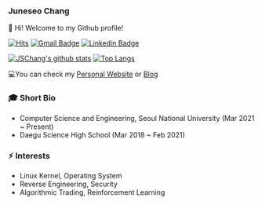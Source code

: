 ### Juneseo Chang

👋 Hi! Welcome to my Github profile!

[![Hits](https://hits.seeyoufarm.com/api/count/incr/badge.svg?url=https%3A%2F%2Fgithub.com%2Fjschang0215)](https://github.com/jschang0215)
[![Gmail Badge](https://img.shields.io/badge/-Gmail-d14836?style=flat-square&logo=Gmail&logoColor=white&link=mailto:jschang0215@snu.ac.kr)](mailto:jschang0215@snu.ac.kr)
[![Linkedin Badge](https://img.shields.io/badge/-LinkedIn-blue?style=flat-square&logo=Linkedin&logoColor=white&link=https://www.linkedin.com/in/juneseo-chang-477670180/)](https://www.linkedin.com/in/juneseo-chang-477670180/)

[![JSChang's github stats](https://github-readme-stats.vercel.app/api?username=jschang0215&show_icons=true&theme=dracula)](https://github.com/jschang0215)
[![Top Langs](https://github-readme-stats.vercel.app/api/top-langs/?username=jschang0215&layout=compact&langs_count=8&theme=dracula)](https://github.com/jschang0215)

💻You can check my [Personal Website](https://jschanginfo.netlify.app/) or [Blog](https://jschang.tistory.com/)

### 🎓 Short Bio
- Computer Science and Engineering, Seoul National University (Mar 2021 ~ Present)
- Daegu Science High School (Mar 2018 ~ Feb 2021)

### ⚡ Interests
- Linux Kernel, Operating System
- Reverse Engineering, Security
- Algorithmic Trading, Reinforcement Learning
